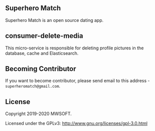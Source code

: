 ## Superhero Match
Superhero Match is an open source dating app.

## consumer-delete-media
This micro-service is responsible for deleting profile pictures in the database, cache and Elasticsearch. 

## Becoming Contributor
If you want to become contributor, please send email to this address - `superheromatch@gmail.com`.

## License
Copyright 2019-2020 MWSOFT.

Licensed under the GPLv3: http://www.gnu.org/licenses/gpl-3.0.html